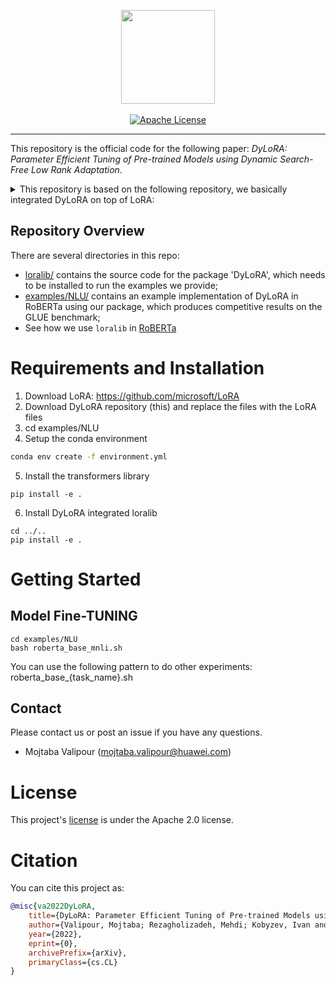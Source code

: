 <p align="center">
  <img src="https://avatars.githubusercontent.com/u/12619994?s=200&v=4" width="150">
  <br />
  <br />
  <a href="LICENSE"><img alt="Apache License" src="https://img.shields.io/badge/License-Apache%202.0-blue.svg" /></a>
</p>

--------------------------------------------------------------------------------

This repository is the official code for the following paper: *DyLoRA: Parameter Efficient Tuning of Pre-trained Models using Dynamic Search-Free Low Rank Adaptation*. 

<details><summary>This repository is based on the following repository, we basically integrated DyLoRA on top of LoRA:</summary><p>

* **Low-Rank Adapation of Large Language Models**
  + [LoRA](https://github.com/microsoft/LoRA)

</p></details>

## Repository Overview

There are several directories in this repo:
* [loralib/](loralib) contains the source code for the package 'DyLoRA', which needs to be installed to run the examples we provide;
* [examples/NLU/](examples/NLU) contains an example implementation of DyLoRA in RoBERTa using our package, which produces competitive results on the GLUE benchmark;
* See how we use `loralib` in [RoBERTa](examples/NLU/src/transformers/models/roberta/modeling_roberta.py)

# Requirements and Installation

1. Download LoRA: https://github.com/microsoft/LoRA
2. Download DyLoRA repository (this) and replace the files with the LoRA files
3. cd examples/NLU
4. Setup the conda environment
```bash
conda env create -f environment.yml
```
5. Install the transformers library
```
pip install -e .
```
6. Install DyLoRA integrated loralib
```
cd ../..
pip install -e .
```

# Getting Started

## Model Fine-TUNING
```
cd examples/NLU
bash roberta_base_mnli.sh
```

You can use the following pattern to do other experiments: roberta_base_{task_name}.sh

## Contact
Please contact us or post an issue if you have any questions.

* Mojtaba Valipour (mojtaba.valipour@huawei.com)

# License

This project's [license](LICENSE) is under the Apache 2.0 license.

# Citation

You can cite this project as:

``` bibtex
@misc{va2022DyLoRA,
    title={DyLoRA: Parameter Efficient Tuning of Pre-trained Models using Dynamic Search-Free Low Rank Adaptation},
    author={Valipour, Mojtaba; Rezagholizadeh, Mehdi; Kobyzev, Ivan and Ghodsi, Ali},
    year={2022},
    eprint={0},
    archivePrefix={arXiv},
    primaryClass={cs.CL}
}
```